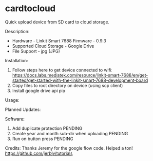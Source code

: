 # cardtocloud
Quick upload device from SD card to cloud storage. 

Description: 
  - Hardware - Linkit Smart 7688
Firmware - 0.9.3
  - Supported Cloud Storage - Google Drive
  - File Support - jpg (JPG)
  
Installation:
  1. Follow steps here to get device connected to wifi: https://docs.labs.mediatek.com/resource/linkit-smart-7688/en/get-started/get-started-with-the-linkit-smart-7688-development-board
  2. Copy files to root directory on device (using scp client)
  3. Install google drive api   pip 

Usage: 



Planned Updates:

Software:
  1. Add duplicate protection  PENDING
  2. Create year and month sub-dir when uploading  PENDING
  3. Run on button press  PENDING

Credits:
Thanks Jeremy for the google flow code. Helped a ton! https://github.com/jerbly/tutorials
